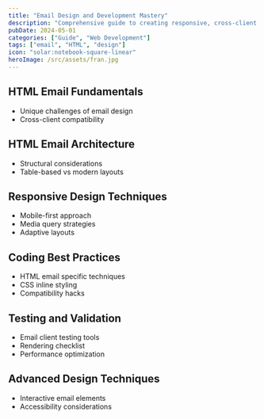 ```yaml
---
title: "Email Design and Development Mastery"
description: "Comprehensive guide to creating responsive, cross-client compatible HTML emails"
pubDate: 2024-05-01
categories: ["Guide", "Web Development"]
tags: ["email", "HTML", "design"]
icon: "solar:notebook-square-linear"
heroImage: /src/assets/fran.jpg
---
```


## HTML Email Fundamentals

- Unique challenges of email design
- Cross-client compatibility

## HTML Email Architecture

- Structural considerations
- Table-based vs modern layouts

## Responsive Design Techniques

- Mobile-first approach
- Media query strategies
- Adaptive layouts

## Coding Best Practices

- HTML email specific techniques
- CSS inline styling
- Compatibility hacks

## Testing and Validation

- Email client testing tools
- Rendering checklist
- Performance optimization

## Advanced Design Techniques

- Interactive email elements
- Accessibility considerations
